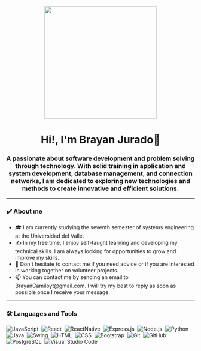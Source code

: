 <div id="header" align="center">
  <img src="https://media.giphy.com/media/v1.Y2lkPTc5MGI3NjExb3RzNDBnOXU1dG9tODNoejJqenFzbnVnZmptdjBrM3k1c2kwcHpwbSZlcD12MV9pbnRlcm5hbF9naWZfYnlfaWQmY3Q9Zw/qgQUggAC3Pfv687qPC/giphy.gif" width="300"/>
  <h1 align="center">Hi!, I'm Brayan Jurado👋</h1>
  <h3 align="center">A passionate about software development and problem solving through technology. With solid training in application and system development, database management, and connection networks, I am dedicated to exploring new technologies and methods to create innovative and efficient solutions.
  </h3>
</div>

<hr>

<h3>✔️ About me</h3>
<ul>
  <li>🎓 I am currently studying the seventh semester of systems engineering at the Universidad del Valle.</li>
  <li>✍️ In my free time, I enjoy self-taught learning and developing my technical skills. I am always looking for opportunities to grow and improve my skills.</li>
  <li>💬 Don't hesitate to contact me if you need advice or if you are interested in working together on volunteer projects.</li>
  <li>📫 You can contact me by sending an email to BrayanCamiloyt@gmail.com. I will try my best to reply as soon as possible once I receive your message.</li>
</ul>

<hr>

<h3>🛠 Languages and Tools</h3>
<p>
  <img src="https://img.shields.io/badge/-JavaScript-05122A?style=flat&logo=javascript" alt="JavaScript">&nbsp;
  <img src="https://img.shields.io/badge/-React-05122A?style=flat&logo=react" alt="React">&nbsp;
  <img src="https://img.shields.io/badge/-ReactNative-05122A?style=flat&logo=react" alt="ReactNative">&nbsp;
  <img src="https://img.shields.io/badge/-Express.js-05122A?style=flat&logo=express" alt="Express.js">&nbsp;
  <img src="https://img.shields.io/badge/-Node.js-05122A?style=flat&logo=node.js" alt="Node.js">&nbsp;
  <img src="https://img.shields.io/badge/-Python-05122A?style=flat&logo=python" alt="Python">&nbsp;
  <img src="https://img.shields.io/badge/-Java-05122A?style=flat&logo=java&logoColor=FFA518" alt="Java">&nbsp;
  <img src="https://img.shields.io/badge/-Swing-05122A?style=flat&logo=swing" alt="Swing">&nbsp;
  <img src="https://img.shields.io/badge/-HTML-05122A?style=flat&logo=HTML5" alt="HTML">&nbsp;
  <img src="https://img.shields.io/badge/-CSS-05122A?style=flat&logo=CSS3&logoColor=1572B6" alt="CSS">&nbsp;
  <img src="https://img.shields.io/badge/-Bootstrap-05122A?style=flat&logo=bootstrap" alt="Bootstrap">&nbsp;
  <img src="https://img.shields.io/badge/-Git-05122A?style=flat&logo=git" alt="Git">&nbsp;
  <img src="https://img.shields.io/badge/-GitHub-05122A?style=flat&logo=github" alt="GitHub">&nbsp;
  <img src="https://img.shields.io/badge/-PostgreSQL-05122A?style=flat&logo=postgresql" alt="PostgreSQL">&nbsp;
  <img src="https://img.shields.io/badge/-Visual%20Studio%20Code-05122A?style=flat&logo=visual-studio-code&logoColor=007ACC" alt="Visual Studio Code">&nbsp;
</p>




